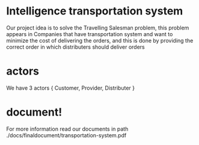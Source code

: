 # Intelligence transportation system
Our project idea is to solve the Travelling Salesman problem, this problem
appears in Companies that have transportation system and want to minimize
the cost of delivering the orders, and this is done by providing the correct
order in which distributers should deliver orders

# actors
We have 3 actors { Customer, Provider, Distributer }

# document!
For more information read our documents in path ./docs/finaldocument/transportation-system.pdf